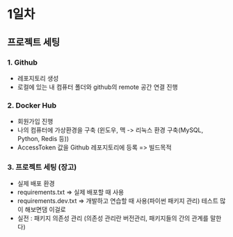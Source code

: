 # 1일차
## 프로젝트 세팅
### 1. Github
- 레포지토리 생성
- 로컬에 있는 내 컴퓨터 폴더와 github의 remote 공간 연결 진행

### 2. Docker Hub
- 회원가입 진행
- 나의 컴퓨터에 가상환경을 구축 (윈도우, 맥 -> 리눅스 환경 구축(MySQL, Python, Redis 등))
- AccessToken 값을 Github 레포지토리에 등록 => 빌드목적

### 3. 프로젝트 세팅 (장고)
- 실제 배포 환경
- requirements.txt => 실제 배포할 때 사용
- requirements.dev.txt => 개발하고 연습할 때 사용(파이썬 패키지 관리) 테스트 많이 해보면댐 이걸로
- 실전 : 패키지 의존성 관리 (의존성 관리란 버전관리, 패키지들의 간의 관계를 말한다)